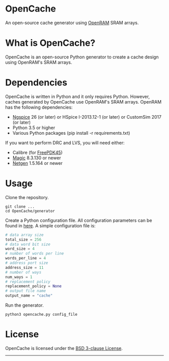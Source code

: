 # OpenCache
An open-source cache generator using [OpenRAM] SRAM arrays.

# What is OpenCache?
OpenCache is an open-source Python generator to create a cache design using OpenRAM's SRAM arrays.

# Dependencies
OpenCache is written in Python and it only requires Python. However, caches generated by OpenCache use
OpenRAM's SRAM arrays. OpenRAM has the following dependencies:
+ [Ngspice] 26 (or later) or HSpice I-2013.12-1 (or later) or CustomSim 2017 (or later)
+ Python 3.5 or higher
+ Various Python packages (pip install -r requirements.txt)

If you want to perform DRC and LVS, you will need either:
+ Calibre (for [FreePDK45])
+ [Magic] 8.3.130 or newer
+ [Netgen] 1.5.164 or newer

# Usage
Clone the repository.
```
git clone ...
cd OpenCache/generator
```
Create a Python configuration file. All configuration parameters can be found in [here](CONFIG.md). A simple configuration file is:
```python
# data array size
total_size = 256
# data word bit size
word_size = 4
# number of words per line
words_per_line = 4
# address port size
address_size = 11
# number of ways
num_ways = 1
# replacement policy
replacement_policy = None
# output file name
output_name = "cache"
```
Run the generator.
```
python3 opencache.py config_file
```

# License
OpenCache is licensed under the [BSD 3-clause License](LICENSE).

* * *

[OpenRAM]:       https://github.com/VLSIDA/OpenRAM

[Magic]:                 http://opencircuitdesign.com/magic/
[Netgen]:                http://opencircuitdesign.com/netgen/
[Qflow]:                 http://opencircuitdesign.com/qflow/history.html
[Ngspice]:               http://ngspice.sourceforge.net/

[OSUPDK]:                https://vlsiarch.ecen.okstate.edu/flow/
[FreePDK45]:             https://www.eda.ncsu.edu/wiki/FreePDK45:Contents
[SCMOS]:                 https://www.mosis.com/files/scmos/scmos.pdf
